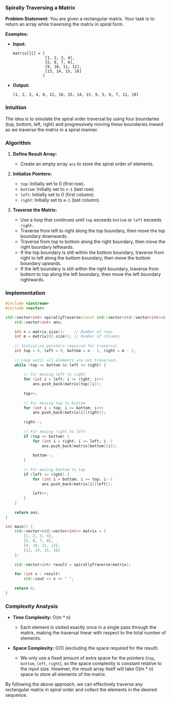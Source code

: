 ### Spirally Traversing a Matrix

**Problem Statement:**
You are given a rectangular matrix. Your task is to return an array while traversing the matrix in spiral form.

**Examples:**

- **Input:** 
  ``` 
  matrix[][] = [
                [1, 2, 3, 4],
                [5, 6, 7, 8],
                [9, 10, 11, 12],
                [13, 14, 15, 16]
               ]
  ```
- **Output:** 
  ```
  [1, 2, 3, 4, 8, 12, 16, 15, 14, 13, 9, 5, 6, 7, 11, 10]
  ```

### Intuition
The idea is to simulate the spiral order traversal by using four boundaries (top, bottom, left, right) and progressively moving these boundaries inward as we traverse the matrix in a spiral manner.

### Algorithm

1. **Define Result Array:**
   - Create an empty array `ans` to store the spiral order of elements.

2. **Initialize Pointers:**
   - `top`: Initially set to 0 (first row).
   - `bottom`: Initially set to `n-1` (last row).
   - `left`: Initially set to 0 (first column).
   - `right`: Initially set to `m-1` (last column).

3. **Traverse the Matrix:**
   - Use a loop that continues until `top` exceeds `bottom` or `left` exceeds `right`.
   - Traverse from left to right along the top boundary, then move the top boundary downwards.
   - Traverse from top to bottom along the right boundary, then move the right boundary leftwards.
   - If the top boundary is still within the bottom boundary, traverse from right to left along the bottom boundary, then move the bottom boundary upwards.
   - If the left boundary is still within the right boundary, traverse from bottom to top along the left boundary, then move the left boundary rightwards.

### Implementation

```cpp
#include <iostream>
#include <vector>

std::vector<int> spirallyTraverse(const std::vector<std::vector<int>>& matrix) {
    std::vector<int> ans;
    
    int n = matrix.size();    // Number of rows
    int m = matrix[0].size(); // Number of columns
    
    // Initialize pointers required for traversal.
    int top = 0, left = 0, bottom = n - 1, right = m - 1;
    
    // Loop until all elements are not traversed.
    while (top <= bottom && left <= right) {
        
        // For moving left to right
        for (int i = left; i <= right; i++)
            ans.push_back(matrix[top][i]);
        
        top++;
        
        // For moving top to bottom
        for (int i = top; i <= bottom; i++)
            ans.push_back(matrix[i][right]);
        
        right--;
        
        // For moving right to left
        if (top <= bottom) {
            for (int i = right; i >= left; i--)
                ans.push_back(matrix[bottom][i]);
            
            bottom--;
        }
        
        // For moving bottom to top
        if (left <= right) {
            for (int i = bottom; i >= top; i--)
                ans.push_back(matrix[i][left]);
            
            left++;
        }
    }
    
    return ans;
}

int main() {
    std::vector<std::vector<int>> matrix = {
        {1, 2, 3, 4},
        {5, 6, 7, 8},
        {9, 10, 11, 12},
        {13, 14, 15, 16}
    };
    
    std::vector<int> result = spirallyTraverse(matrix);
    
    for (int x : result)
        std::cout << x << " ";
    
    return 0;
}
```

### Complexity Analysis

- **Time Complexity:** O(m * n)
  - Each element is visited exactly once in a single pass through the matrix, making the traversal linear with respect to the total number of elements.

- **Space Complexity:** O(1) (excluding the space required for the result)
  - We only use a fixed amount of extra space for the pointers (`top`, `bottom`, `left`, `right`), so the space complexity is constant relative to the input size. However, the result array itself will take O(m * n) space to store all elements of the matrix.

By following the above approach, we can effectively traverse any rectangular matrix in spiral order and collect the elements in the desired sequence.
